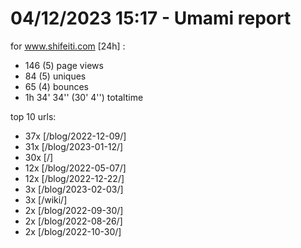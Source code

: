 # 04/12/2023 15:17 - Umami report
for www.shifeiti.com [24h] :

 - 146 (5) page views
 - 84 (5) uniques
 - 65 (4) bounces
 - 1h 34' 34'' (30' 4'') totaltime


top 10 urls:
 - 37x [/blog/2022-12-09/]
 - 31x [/blog/2023-01-12/]
 - 30x [/]
 - 12x [/blog/2022-05-07/]
 - 12x [/blog/2022-12-22/]
 - 3x [/blog/2023-02-03/]
 - 3x [/wiki/]
 - 2x [/blog/2022-09-30/]
 - 2x [/blog/2022-08-26/]
 - 2x [/blog/2022-10-30/]


